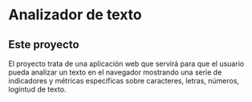 # Analizador de texto

## Este proyecto
El proyecto trata de una aplicación web que servirá para que el usuario
pueda analizar un texto en el navegador mostrando una serie de indicadores y
métricas específicas sobre caracteres, letras, números, logintud de texto. 
